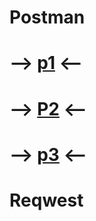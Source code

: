<a id="go"></a>

# **Postman**

# --> **[p1](#p1)** <--

# --> **[P2](#p2)** <--

# --> **[p3](#p3)** <--

# **Reqwest**

#



